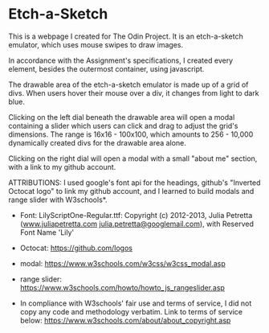 # Etch-a-Sketch

This is a webpage I created for The Odin Project. It is an etch-a-sketch emulator, which uses mouse swipes to draw images. 

In accordance with the Assignment's specifications, I created every element, besides the outermost container, using javascript.

The drawable area of the etch-a-sketch emulator is made up of a grid of divs. When users hover their mouse over a div, it changes from light to dark blue.

Clicking on the left dial beneath the drawable area will open a modal containing a slider which users can click and drag to adjust the grid's dimensions.
The range is 16x16 - 100x100, which amounts to 256 - 10,000 dynamically created divs for the drawable area alone.

Clicking on the right dial will open a modal with a small "about me" section, with a link to my github account.


ATTRIBUTIONS:
I used google's font api for the headings, github's "Inverted Octocat logo" to link my github account, and I learned to build modals and range slider with W3schools*.

- Font:
  LilyScriptOne-Regular.ttf: Copyright (c) 2012-2013, Julia Petretta (www.juliapetretta.com julia.petretta@googlemail.com), with Reserved Font Name 'Lily'

- Octocat:
  https://github.com/logos

- modal:
  https://www.w3schools.com/w3css/w3css_modal.asp

- range slider:
  https://www.w3schools.com/howto/howto_js_rangeslider.asp
  
 
* In compliance with W3schools' fair use and terms of service, I did not copy any code and methodology verbatim. Link to terms of service below:
  https://www.w3schools.com/about/about_copyright.asp
